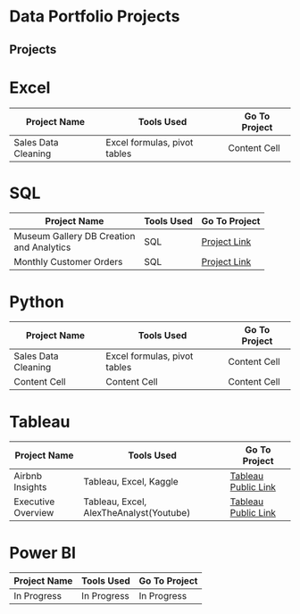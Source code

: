 # Data Portfolio Projects

<h2>Projects</h2>

# Excel

| Project Name  | Tools Used | Go To Project |
| ------------- | ------------- | ------------- |
| Sales Data Cleaning  | Excel formulas, pivot tables  | Content Cell |

# SQL

| Project Name  | Tools Used | Go To Project |
| ------------- | ------------- | ------------- |
| Museum Gallery DB Creation <br/>and Analytics | SQL  | [Project Link](https://github.com/Stephanie01011011/SQL/blob/main/Art%20Gallery%20DB%20and%20SQL) |
| Monthly Customer Orders  | SQL  | [Project Link](https://github.com/Stephanie01011011/SQL/blob/main/Monthly%20Customer%20Orders) |

# Python

| Project Name  | Tools Used | Go To Project |
| ------------- | ------------- | ------------- |
| Sales Data Cleaning  | Excel formulas, pivot tables  | Content Cell |
| Content Cell  | Content Cell  | Content Cell |

# Tableau

| Project Name  | Tools Used | Go To Project |
| ------------- | ------------- | ------------- |
| Airbnb Insights  | Tableau, Excel, Kaggle  | [Tableau Public Link](https://public.tableau.com/app/profile/stephanie.livengood/viz/AirbnbInsights_17039907412630/Dashboard1) |
| Executive Overview  | Tableau, Excel, AlexTheAnalyst(Youtube)  | [Tableau Public Link](https://public.tableau.com/app/profile/stephanie.livengood/viz/ExecutiveOverview_16948185984230/ExecutiveOverview) |

# Power BI

| Project Name  | Tools Used | Go To Project |
| ------------- | ------------- | ------------- |
| In Progress  | In Progress  | In Progress |
